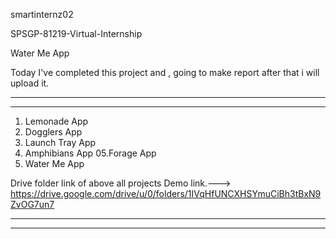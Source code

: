smartinternz02

SPSGP-81219-Virtual-Internship


Water Me App

Today I've completed this project and , going to make report after that i will upload it.


************************************************************************************************************************************
************************************************************************************************************************************

01. Lemonade App
02. Dogglers App
03. Launch Tray App
04. Amphibians App
05.Forage App
06. Water Me App

Drive folder link of above all projects Demo link.--->
https://drive.google.com/drive/u/0/folders/1IVqHfUNCXHSYmuCiBh3tBxN9ZvOG7un7

************************************************************************************************************************************
************************************************************************************************************************************
